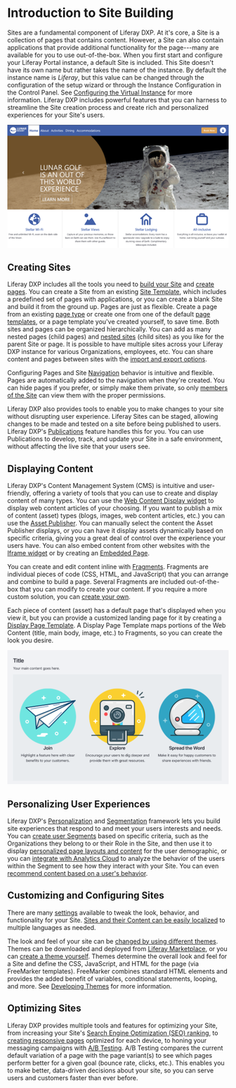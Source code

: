 # Introduction to Site Building

Sites are a fundamental component of Liferay DXP. At it's core, a Site is a collection of pages that contains content. However, a Site can also contain applications that provide additional functionality for the page---many are available for you to use out-of-the-box. When you first start and configure your Liferay Portal instance, a default Site is included. This Site doesn't have its own name but rather takes the name of the instance. By default the instance name is *Liferay*, but this value can be changed through the configuration of the setup wizard or through the Instance Configuration in the Control Panel. See [Configuring the Virtual Instance](../system-administration/virtual_instances.md) for more information. Liferay DXP includes powerful features that you can harness to streamline the Site creation process and create rich and personalized experiences for your Site's users.

![You can build powerful Sites with Liferay Portal.](./introduction-to-site-building/images/01.png)

## Creating Sites

Liferay DXP includes all the tools you need to [build your Site](./building-sites/adding-a-site.md) and [create pages](./creating-pages/adding-pages/adding-a-page-to-a-site.md). You can create a Site from an existing [Site Template](./building-sites/building-sites-with-site-templates.md), which includes a predefined set of pages with applications, or you can create a blank Site and build it from the ground up. Pages are just as flexible. Create a page from an existing [page type](./creating-pages/understanding-pages/understanding-pages.md) or create one from one of the default [page templates](./creating-pages/adding-pages/creating-a-page-template.md), or a page template you've created yourself, to save time. Both sites and pages can be organized hierarchically. You can add as many nested pages (child pages) and [nested sites](./building-sites/site-hierarchies.md) (child sites) as you like for the parent Site or page. It is possible to have multiple sites across your Liferay DXP instance for various Organizations, employees, etc. You can share content and pages between sites with the [import and export options](./building-sites/importing-exporting-pages-and-content.md).

Configuring Pages and Site [Navigation](./site-navigation/using-navigation-menus.md) behavior is intuitive and flexible. Pages are automatically added to the navigation when they're created. You can hide pages if you prefer, or simply make them private, so only [members of the Site](./building-sites/site-membership/adding-members-to-sites.md) can view them with the proper permissions.

Liferay DXP also provides tools to enable you to make changes to your site without disrupting user experience. Liferay Sites can be staged, allowing changes to be made and tested on a site before being published to users. Liferay DXP's [Publications](./publishing-tools/publications/publications-overview.md) feature handles this for you. You can use Publications to develop, track, and update your Site in a safe environment, without affecting the live site that your users see.

## Displaying Content

Liferay DXP's Content Management System (CMS) is intuitive and user-friendly, offering a variety of tools that you can use to create and display content of many types. You can use the [Web Content Display widget](./displaying-content/additional-content-display-options/using-the-web-content-display-widget.md) to display web content articles of your choosing. If you want to publish a mix of content (asset) types (blogs, images, web content articles, etc.) you can use the [Asset Publisher](./displaying-content/using-the-asset-publisher-widget/displaying-assets-using-the-asset-publisher-widget.md). You can manually select the content the Asset Publisher displays, or you can have it display assets dynamically based on specific criteria, giving you a great deal of control over the experience your users have. You can also embed content from other websites with the [Iframe widget](./displaying-content/additional-content-display-options/using-the-iframe-widget.md) or by creating an [Embedded Page](./creating-pages/understanding-pages/other-page-types.md#embedded).

You can create and edit content inline with [Fragments](./displaying-content/using-fragments/using-page-fragments.md). Fragments are individual pieces of code (CSS, HTML, and JavaScript) that you can arrange and combine to build a page. Several Fragments are included out-of-the-box that you can modify to create your content. If you require a more custom solution, you can [create your own](./developer-guide/developing-page-fragments/developing-fragments-intro.md).

Each piece of content (asset) has a default page that's displayed when you view it, but you can provide a customized landing page for it by creating a [Display Page Template](./displaying-content/using-display-page-templates/displaying-content-with-display-page-templates.md). A Display Page Template maps portions of the Web Content (title, main body, image, etc.) to Fragments, so you can create the look you desire.

![Display Page Templates let you map Web Content to Page Fragments to display your content with the design and layout you want.](./introduction-to-site-building/images/02.png)

## Personalizing User Experiences

Liferay DXP's [Personalization](./personalizing-site-experience/personalizing-site-experience.md) and [Segmentation](./personalizing-site-experience/segmentation.md) framework lets you build site experiences that respond to and meet your users interests and needs. You can [create user Segments](./personalizing-site-experience/segmentation/creating-and-managing-user-segments.md) based on specific criteria, such as the Organizations they belong to or their Role in the Site, and then use it to display [personalized page layouts and content](./personalizing-site-experience/experience-personalization/content-page-personalization.md) for the user demographic, or you can [integrate with Analytics Cloud](https://learn.liferay.com/analytics-cloud/latest/en/connecting-data-sources/connecting-liferay-dxp-to-analytics-cloud.html) to analyze the behavior of the users within the Segment to see how they interact with your Site. You can even [recommend content based on a user's behavior](./personalizing-site-experience/experience-personalization/understanding-content-recommendations.md).

<!-- Screenshot -->

## Customizing and Configuring Sites

There are many [settings](./site_settings.md) available to tweak the look, behavior, and functionality for your Site. [Sites and their Content can be easily localized](./site-settings/configuring_site_languages.md) to multiple languages as needed.

The look and feel of your site can be [changed by using different themes](../getting-started/changing-your-sites-appearance.md). Themes can be downloaded and deployed from [Liferay Marketplace](../system-administration/installing-and-managing-apps/getting-started/using-marketplace.md), or you can [create a theme yourself](./developer_guide.md). Themes determine the overall look and feel for a Site and define the CSS, JavaScript, and HTML for the page (via FreeMarker templates).  FreeMarker combines standard HTML elements and provides the added benefit of variables, conditional statements, looping, and more. See [Developing Themes](./developer_guide.md) for more information.

## Optimizing Sites

Liferay DXP provides multiple tools and features for optimizing your Site, from increasing your Site's [Search Engine Optimization (SEO) ranking](./optimizing_sites.html#search-engine-optimization), to [creating responsive pages](./optimizing-sites/building-a-responsive-site/building-a-responsive-site.md) optimized for each device, to honing your messaging campaigns with [A/B Testing](./optimizing-sites/ab_testing.md). A/B Testing compares the current default variation of a page with the page variant(s) to see which pages perform better for a given goal (bounce rate, clicks, etc.). This enables you to make better, data-driven decisions about your site, so you can serve users and customers faster than ever before.
